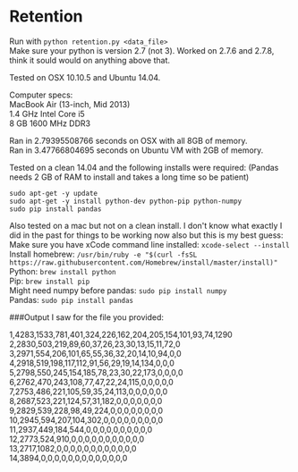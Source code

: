 # Retention

Run with `python retention.py <data_file>`  
Make sure your python is version 2.7 (not 3). Worked on 2.7.6 and 2.7.8, think it sould would on anything above that.

Tested on OSX 10.10.5 and Ubuntu 14.04.

Computer specs:  
MacBook Air (13-inch, Mid 2013)  
1.4 GHz Intel Core i5  
8 GB 1600 MHz DDR3  

Ran in 2.79395508766 seconds on OSX with all 8GB of memory.  
Ran in 3.47766804695 seconds on Ubuntu VM with 2GB of memory.

Tested on a clean 14.04 and the following installs were required: (Pandas needs 2 GB of RAM to install and takes a long time so be patient)
```
sudo apt-get -y update
sudo apt-get -y install python-dev python-pip python-numpy
sudo pip install pandas
```

Also tested on a mac but not on a clean install. I don't know what exactly I did in the past for things to be working now also but this is my best guess:  
Make sure you have xCode command line installed: `xcode-select --install`  
Install homebrew: `/usr/bin/ruby -e "$(curl -fsSL https://raw.githubusercontent.com/Homebrew/install/master/install)"`  
Python: `brew install python`  
Pip: `brew install pip`  
Might need numpy before pandas: `sudo pip install numpy`  
Pandas: `sudo pip install pandas`  

###Output I saw for the file you provided:

1,4283,1533,781,401,324,226,162,204,205,154,101,93,74,1290  
2,2830,503,219,89,60,37,26,23,30,13,15,11,72,0  
3,2971,554,206,101,65,55,36,32,20,14,10,94,0,0  
4,2918,519,198,117,112,91,56,29,19,14,134,0,0,0  
5,2798,550,245,154,185,78,23,30,22,173,0,0,0,0  
6,2762,470,243,108,77,47,22,24,115,0,0,0,0,0  
7,2753,486,221,105,59,35,24,113,0,0,0,0,0,0  
8,2687,523,221,124,57,31,182,0,0,0,0,0,0,0  
9,2829,539,228,98,49,224,0,0,0,0,0,0,0,0  
10,2945,594,207,104,302,0,0,0,0,0,0,0,0,0  
11,2937,449,184,544,0,0,0,0,0,0,0,0,0,0  
12,2773,524,910,0,0,0,0,0,0,0,0,0,0,0  
13,2717,1082,0,0,0,0,0,0,0,0,0,0,0,0  
14,3894,0,0,0,0,0,0,0,0,0,0,0,0,0  

